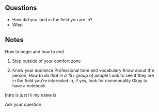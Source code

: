 ## Questions
- How did you land in the field you are in?
- What 
## Notes
How to begin and how to end

1. Step outside of your comfort zone

2. Know your audience
	Professional tone and vocabulary
	Know about the person, *How to do that in a 15+ group of people*
		Look to see if they are in the field you're interested in, if yes, look for commonality 
		Okay to have a notebook
	
Intro is just Hi my name is 

Ask your question

